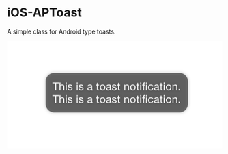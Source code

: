 # iOS-APToast

A simple class for Android type toasts.

![screenshot](https://github.com/andrejpoljanec/iOS-APToast/blob/master/APToast-screenshot.png)
